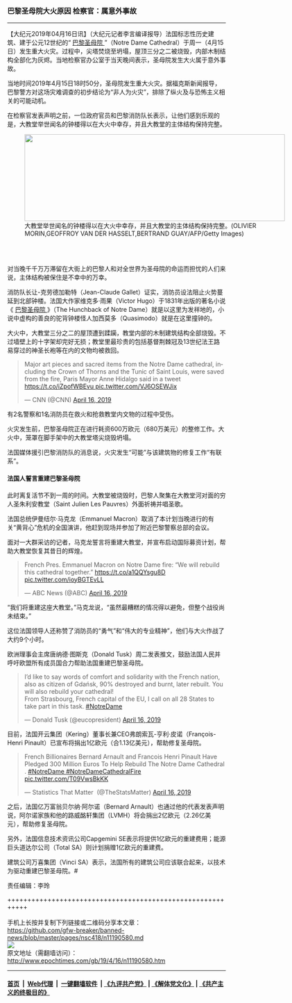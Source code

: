 ### 巴黎圣母院大火原因 检察官：属意外事故
------------------------

<p>
 【大纪元2019年04月16日讯】（大纪元记者李言编译报导）法国标志性历史建筑、建于公元12世纪的“
 <a href="http://www.epochtimes.com/gb/tag/%E5%B7%B4%E9%BB%8E%E5%9C%A3%E6%AF%8D%E9%99%A2.html">
  巴黎圣母院
 </a>
 ”（Notre Dame Cathedral）于周一（4月15日）发生重大火灾。过程中，尖塔焚烧至坍塌，屋顶三分之二被烧毁，内部木制结构全部化为灰烬。当地检察官办公室于当天晚间表示，圣母院发生大火属于意外事故。
</p>
<p>
 当地时间2019年4月15日18时50分，圣母院发生重大火灾。据福克斯新闻报导，巴黎警方对这场灾难调查的初步结论为“非人为火灾”，排除了纵火及与恐怖主义相关的可能动机。
</p>
<p>
 在检察官发表声明之前，一位政府官员和巴黎消防队长表示，让他们感到乐观的是，大教堂举世闻名的钟楼得以在大火中幸存，并且大教堂的主体结构保持完整。
</p>
<figure class="wp-caption aligncenter" id="attachment_11190611" style="width: 600px">
 <a href="http://i.epochtimes.com/assets/uploads/2019/04/GettyImages-1137478808.jpg">
  <img alt="" class="wp-image-11190611 size-large" height="200" src="http://i.epochtimes.com/assets/uploads/2019/04/GettyImages-1137478808-600x200.jpg" width="600"/>
 </a>
 <br/><figcaption class="wp-caption-text">
  大教堂举世闻名的钟楼得以在大火中幸存，并且大教堂的主体结构保持完整。(OLIVIER MORIN,GEOFFROY VAN DER HASSELT,BERTRAND GUAY/AFP/Getty Images)
 </figcaption><br/>
</figure><br/>
<p>
 对当晚千千万万滞留在大街上的巴黎人和对全世界为圣母院的命运而担忧的人们来说，主体结构被保住是不幸中的万幸。
</p>
<p>
 消防队长让-克劳德加勒特（Jean-Claude Gallet）证实，消防员设法阻止火势蔓延到北部钟楼。法国大作家维克多‧雨果（Victor Hugo）于1831年出版的著名小说《
 <a href="http://www.epochtimes.com/gb/tag/%E5%B7%B4%E9%BB%8E%E5%9C%A3%E6%AF%8D%E9%99%A2.html">
  巴黎圣母院
 </a>
 》（The Hunchback of Notre Dame）就是以这里为发祥地的，小说中虚构的善良的驼背钟楼怪人加西莫多（Quasimodo）就是在这里撞钟的。
</p>
<p>
 大火中，大教堂三分之二的屋顶遭到蹂躏，教堂内部的木制建筑结构全部烧毁。不过墙壁上的十字架却完好无损；教堂里最珍贵的包括基督荆棘冠及13世纪法王路易穿过的神圣长袍等在内的文物均被救回。
 <br/>
</p>
<p>
</p>
<blockquote class="twitter-tweet" data-lang="en">
 <p dir="ltr" lang="en">
  Major art pieces and sacred items from the Notre Dame cathedral, including the Crown of Thorns and the Tunic of Saint Louis, were saved from the fire, Paris Mayor Anne Hidalgo said in a tweet
  <a href="https://t.co/iZpofWBEvu">
   https://t.co/iZpofWBEvu
  </a>
  <a href="https://t.co/VJ6OSEWJix">
   pic.twitter.com/VJ6OSEWJix
  </a>
 </p>
 <p>
  — CNN (@CNN)
  <a href="https://twitter.com/CNN/status/1117944459537338369?ref_src=twsrc%5Etfw">
   April 16, 2019
  </a>
 </p>
</blockquote>
<p>
</p>
<p>
 有2名警察和1名消防员在救火和抢救教堂内文物的过程中受伤。
</p>
<p>
 火灾发生前，巴黎圣母院正在进行耗资600万欧元（68​​0万美元）的整修工作。大火中，笼罩在脚手架中的大教堂塔尖烧毁坍塌。
</p>
<p>
 法国媒体援引巴黎消防队的消息说，火灾发生“可能”与该建筑物的修复工作“有联系”。
</p>
<h4>
 法国人誓言重建巴黎圣母院
</h4>
<p>
 此时离复活节不到一周的时间。大教堂被烧毁时，巴黎人聚集在大教堂河对面的穷人圣朱利安教堂（Saint Julien Les Pauvres）外面祈祷并唱圣歌。
</p>
<p>
 法国总统伊曼纽尔‧马克龙（Emmanuel Macron）取消了本计划当晚进行的有关“黄背心”危机的全国演讲，他赶到现场并参加了附近巴黎警察总部的会议。
</p>
<p>
 面对一大群采访的记者，马克龙誓言将重建大教堂，并宣布启动国际募资计划，帮助大教堂恢复其昔日的辉煌。
 <br/>
</p>
<p>
</p>
<blockquote class="twitter-tweet" data-lang="en">
 <p dir="ltr" lang="en">
  French Pres. Emmanuel Macron on Notre Dame fire: “We will rebuild this cathedral together.”
  <a href="https://t.co/a1QQYsgu8D">
   https://t.co/a1QQYsgu8D
  </a>
  <a href="https://t.co/ioyBGTEvLL">
   pic.twitter.com/ioyBGTEvLL
  </a>
 </p>
 <p>
  — ABC News (@ABC)
  <a href="https://twitter.com/ABC/status/1118102498500337664?ref_src=twsrc%5Etfw">
   April 16, 2019
  </a>
 </p>
</blockquote>
<p>
</p>
<p>
 “我们将重建这座大教堂。”马克龙说，“虽然最糟糕的情况得以避免，但整个战役尚未结束。”
</p>
<p>
 这位法国领导人还称赞了消防员的“勇气”和“伟大的专业精神”，他们与大火作战了大约9个小时。
</p>
<p>
 欧洲理事会主席唐纳德‧图斯克（Donald Tusk）周二发表推文，鼓励法国人民并呼吁欧盟所有成员国合力帮助法国重建巴黎圣母院。
 <br/>
</p>
<p>
</p>
<blockquote class="twitter-tweet" data-lang="en">
 <p dir="ltr" lang="en">
  I’d like to say words of comfort and solidarity with the French nation, also as citizen of Gdańsk, 90% destroyed and burnt, later rebuilt. You will also rebuild your cathedral!
  <br/>
  From Strasbourg, French capital of the EU, I call on all 28 States to take part in this task.
  <a href="https://twitter.com/hashtag/NotreDame?src=hash&amp;ref_src=twsrc%5Etfw">
   #NotreDame
  </a>
 </p>
 <p>
  — Donald Tusk (@eucopresident)
  <a href="https://twitter.com/eucopresident/status/1118048688604090370?ref_src=twsrc%5Etfw">
   April 16, 2019
  </a>
 </p>
</blockquote>
<p>
</p>
<p>
 目前，法国开云集团（Kering）董事长兼CEO弗朗索瓦-亨利‧皮诺（François-Henri Pinault）已宣布将捐出1亿欧元（合1.13亿美元），帮助修复圣母院。
 <br/>
</p>
<p>
</p>
<blockquote class="twitter-tweet" data-lang="en">
 <p dir="ltr" lang="en">
  French Billionaires Bernard Arnault and Francois Henri Pinault Have Pledged 300 Million Euros To Help Rebuild The Notre Dame Cathedral .
  <a href="https://twitter.com/hashtag/NotreDame?src=hash&amp;ref_src=twsrc%5Etfw">
   #NotreDame
  </a>
  <a href="https://twitter.com/hashtag/NotreDameCathedralFire?src=hash&amp;ref_src=twsrc%5Etfw">
   #NotreDameCathedralFire
  </a>
  <a href="https://t.co/T09VwsBkKK">
   pic.twitter.com/T09VwsBkKK
  </a>
 </p>
 <p>
  — Statistics That Matter  (@TheStatsMatter)
  <a href="https://twitter.com/TheStatsMatter/status/1118105966355058688?ref_src=twsrc%5Etfw">
   April 16, 2019
  </a>
 </p>
</blockquote>
<p>
</p>
<p>
 之后，法国亿万富翁贝尔纳‧阿尔诺（Bernard Arnault）也通过他的代表发表声明说，阿尔诺家族和他的路威酩轩集团（LVMH）将会捐出2亿欧元（2.26亿美元），帮助修复圣母院。
</p>
<p>
 另外，法国信息技术资讯公司Capgemini SE表示将提供1亿欧元的重建费用；能源巨头道达尔公司（Total SA）则计划捐赠1亿欧元的重建费。
</p>
<p>
 建筑公司万喜集团（Vinci SA）表示，法国所有的建筑公司应该联合起来，以技术为驱动重建巴黎圣母院。#
</p>
<p>
 责任编辑：李玲
</p>

+++++++++++++++++++++++++++++++++++++++++++++++++++++++++++<br/><br/>
手机上长按并复制下列链接或二维码分享本文章：<br/>
https://github.com/gfw-breaker/banned-news/blob/master/pages/nsc418/n11190580.md <br/>
<a href='https://github.com/gfw-breaker/banned-news/blob/master/pages/nsc418/n11190580.md'><img src='https://github.com/gfw-breaker/banned-news/blob/master/pages/nsc418/n11190580.md.png'/></a> <br/>
原文地址（需翻墙访问）：http://www.epochtimes.com/gb/19/4/16/n11190580.htm


------------------------
#### [首页](https://github.com/gfw-breaker/banned-news/blob/master/README.md) &nbsp;|&nbsp; [Web代理](https://github.com/labour-camp/helloworld) &nbsp;|&nbsp; [一键翻墙软件](https://github.com/gfw-breaker/nogfw/blob/master/README.md) &nbsp;| [《九评共产党》](https://github.com/gfw-breaker/9ping.md/blob/master/README.md#九评之一评共产党是什么) | [《解体党文化》](https://github.com/gfw-breaker/jtdwh.md/blob/master/README.md) | [《共产主义的终极目的》](https://github.com/gfw-breaker/gczydzjmd.md/blob/master/README.md)

